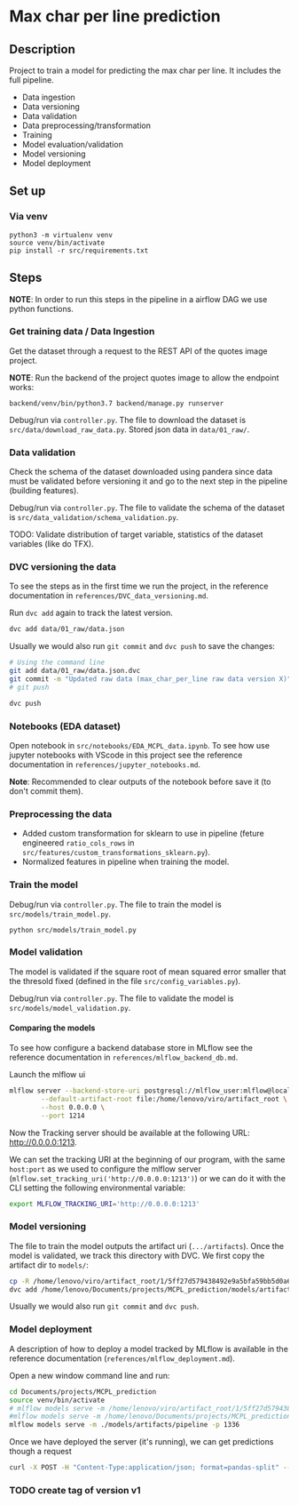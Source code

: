 Max char per line prediction
==============================

## Description

Project to train a model for predicting the max char per line. It includes the full pipeline.
- Data ingestion
- Data versioning
- Data validation
- Data preprocessing/transformation
- Training
- Model evaluation/validation
- Model versioning
- Model deployment


## Set up

### Via venv
```
python3 -m virtualenv venv
source venv/bin/activate
pip install -r src/requirements.txt
```


## Steps

**NOTE**: In order to run this steps in the pipeline in a airflow DAG we use python functions.

### Get training data / Data Ingestion

Get the dataset through a request to the REST API of the quotes image project.

**NOTE**: Run the backend of the project quotes image to allow the endpoint works:
```
backend/venv/bin/python3.7 backend/manage.py runserver
```

Debug/run via `controller.py`. The file to download the dataset is `src/data/download_raw_data.py`. Stored json data in `data/01_raw/`.

### Data validation

Check the schema of the dataset downloaded using pandera since data must be validated before versioning it and go to the next step in the pipeline (building features).

Debug/run via `controller.py`. The file to validate the schema of the dataset is `src/data_validation/schema_validation.py`.


TODO: Validate distribution of target variable, statistics of the dataset variables (like do TFX).

### DVC versioning the data

To see the steps as in the first time we run the project, in the reference documentation in `references/DVC_data_versioning.md`.

Run `dvc add` again to track the latest version.

```bash
dvc add data/01_raw/data.json
```

Usually we would also run `git commit` and `dvc push` to save the changes:

```bash
# Using the command line
git add data/01_raw/data.json.dvc
git commit -m "Updated raw data (max_char_per_line raw data version X)"
# git push
```

```bash
dvc push
```

### Notebooks (EDA dataset)

Open notebook in `src/notebooks/EDA_MCPL_data.ipynb`. To see how use jupyter notebooks with VScode in this project see the reference documentation in `references/jupyter_notebooks.md`.

**Note**: Recommended to clear outputs of the notebook before save it (to don't commit them).


### Preprocessing the data

- Added custom transformation for sklearn to use in pipeline (feture engineered `ratio_cols_rows` in `src/features/custom_transformations_sklearn.py`).
- Normalized features in pipeline when training the model.


### Train the model

Debug/run via `controller.py`. The file to train the model is `src/models/train_model.py`.

```
python src/models/train_model.py
```

### Model validation

The model is validated if the square root of mean squared error smaller that the thresold fixed (defined in the file `src/config_variables.py`).

Debug/run via `controller.py`. The file to validate the model is `src/models/model_validation.py`.


#### Comparing the models

To see how configure a backend database store in MLflow see the reference documentation in `references/mlflow_backend_db.md`.

Launch the mlflow ui
```bash
mlflow server --backend-store-uri postgresql://mlflow_user:mlflow@localhost/mcpl_mlflow_db \
        --default-artifact-root file:/home/lenovo/viro/artifact_root \
        --host 0.0.0.0 \
        --port 1214
```

Now the Tracking server should be available at the following URL: http://0.0.0.0:1213.

We can set the tracking URI at the beginning of our program, with the same `host:port` as we used to configure the mlflow server (`mlflow.set_tracking_uri('http://0.0.0.0:1213')`) or we can do it with the CLI setting the following environmental variable:

```bash
export MLFLOW_TRACKING_URI='http://0.0.0.0:1213'
```

### Model versioning

The file to train the model outputs the artifact uri (`.../artifacts`). Once the model is validated, we track this directory with DVC. We first copy the artifact dir to `models/`:

```bash
cp -R /home/lenovo/viro/artifact_root/1/5ff27d579438492e9a5bfa59bb5d0a61/artifacts /home/lenovo/Documents/projects/MCPL_prediction/models/
dvc add /home/lenovo/Documents/projects/MCPL_prediction/models/artifacts
```

Usually we would also run `git commit` and `dvc push`.


### Model deployment

A description of how to deploy a model tracked by MLflow is available in the reference documentation (`references/mlflow_deployment.md`).

Open a new window command line and run:

``` bash
cd Documents/projects/MCPL_prediction
source venv/bin/activate
# mlflow models serve -m /home/lenovo/viro/artifact_root/1/5ff27d579438492e9a5bfa59bb5d0a61/artifacts/pipeline -p 1336
#mlflow models serve -m /home/lenovo/Documents/projects/MCPL_prediction/models/artifacts/pipeline -p 1336
mlflow models serve -m ./models/artifacts/pipeline -p 1336
```

Once we have deployed the server (it's running), we can get predictions though a request 

```bash
curl -X POST -H "Content-Type:application/json; format=pandas-split" --data '{"columns":["font_size", "rows_number","cols_number", "char_number_text"],"data":[[109, 1291, 730, 46]]}' http://127.0.0.1:1336/invocations
```

### TODO create tag of version v1


